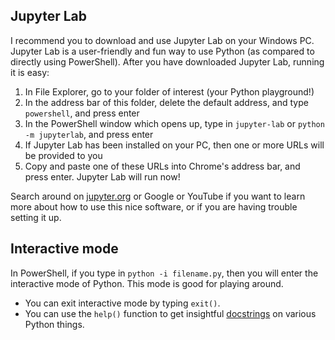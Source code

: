 ## Jupyter Lab ##

I recommend you to download and use Jupyter Lab on your Windows PC.
Jupyter Lab is a user-friendly and fun way to use Python (as compared to directly using PowerShell).
After you have downloaded Jupyter Lab, running it is easy:

1. In File Explorer, go to your folder of interest (your Python playground!)
2. In the address bar of this folder, delete the default address, and type `powershell`, and press enter
3. In the PowerShell window which opens up, type in `jupyter-lab` or `python -m jupyterlab`, and press enter
4. If Jupyter Lab has been installed on your PC, then one or more URLs will be provided to you
4. Copy and paste one of these URLs into Chrome's address bar, and press enter. Jupyter Lab will run now!

Search around on [jupyter.org](https://jupyter.org/) or Google or YouTube if you want to learn more about how to use this nice software, 
or if you are having trouble setting it up. 

## Interactive mode ##

In PowerShell, if you type in `python -i filename.py`, then you will enter the interactive mode of Python. This mode is good for playing around.

- You can exit interactive mode by typing `exit()`.
- You can use the `help()` function to get insightful [docstrings](https://realpython.com/documenting-python-code/) on various Python things.

